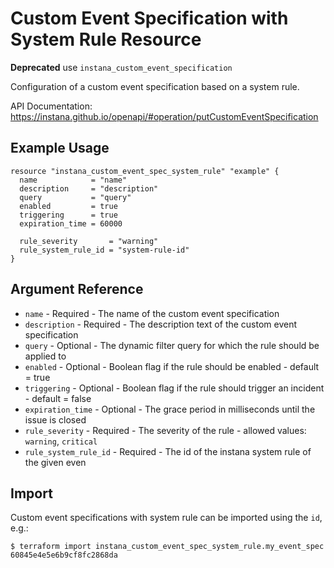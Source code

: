 # Custom Event Specification with System Rule Resource

**Deprecated** use `instana_custom_event_specification`

Configuration of a custom event specification based on a system rule.

API Documentation: <https://instana.github.io/openapi/#operation/putCustomEventSpecification>

## Example Usage

```hcl
resource "instana_custom_event_spec_system_rule" "example" {
  name            = "name"
  description     = "description"
  query           = "query"
  enabled         = true
  triggering      = true
  expiration_time = 60000

  rule_severity       = "warning"
  rule_system_rule_id = "system-rule-id"
}
```

## Argument Reference

* `name` - Required - The name of the custom event specification
* `description` - Required - The description text of the custom event specification
* `query` - Optional - The dynamic filter query for which the rule should be applied to
* `enabled` - Optional - Boolean flag if the rule should be enabled - default = true
* `triggering` - Optional - Boolean flag if the rule should trigger an incident - default = false
* `expiration_time` - Optional - The grace period in milliseconds until the issue is closed
* `rule_severity` - Required - The severity of the rule - allowed values: `warning`, `critical`
* `rule_system_rule_id` - Required - The id of the instana system rule of the given even

## Import

Custom event specifications with system rule can be imported using the `id`, e.g.:

```
$ terraform import instana_custom_event_spec_system_rule.my_event_spec 60845e4e5e6b9cf8fc2868da
```
